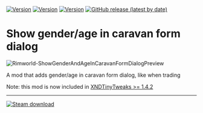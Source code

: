 [![Version](https://img.shields.io/badge/Rimworld-1.4-green.svg)](http://rimworldgame.com/) [![Version](https://img.shields.io/badge/Rimworld-1.5-green.svg)](http://rimworldgame.com/) [![Version](https://img.shields.io/badge/Rimworld-1.6-green.svg)](http://rimworldgame.com/)
[![GitHub release (latest by date)](https://img.shields.io/github/v/release/angelolocritani/Rimworld-ShowGenderAndAgeInCaravanFormDialog)](https://github.com/angelolocritani/Rimworld-ShowGenderAndAgeInCaravanFormDialog/releases/latest)
# Show gender/age in caravan form dialog

![Rimworld-ShowGenderAndAgeInCaravanFormDialogPreview](https://i.imgur.com/xSZSreH.png)

A mod that adds gender/age in caravan form dialog, like when trading

Note: this mod is now included in [XNDTinyTweaks >= 1.4.2](https://github.com/emipa606/XNDTinyTweaks/releases/latest)

---

[![Steam download](https://img.shields.io/steam/downloads/2914157264?logo=steam)](https://steamcommunity.com/sharedfiles/filedetails/?id=2914157264)


